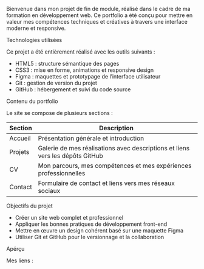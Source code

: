 Bienvenue dans mon projet de fin de module, réalisé dans le cadre de ma formation en développement web. Ce portfolio a été conçu pour mettre en valeur mes compétences techniques et créatives à travers une interface moderne et responsive.

 Technologies utilisées

Ce projet a été entièrement réalisé avec les outils suivants :

- HTML5 : structure sémantique des pages
- CSS3 : mise en forme, animations et responsive design
- Figma : maquettes et prototypage de l’interface utilisateur
- Git : gestion de version du projet
- GitHub : hébergement et suivi du code source

Contenu du portfolio

Le site se compose de plusieurs sections :

| Section   | Description                                                                 |
|-----------|------------------------------------------------------------------------------|
| Accueil   | Présentation générale et introduction                                        |
| Projets   | Galerie de mes réalisations avec descriptions et liens vers les dépôts GitHub |
| CV        | Mon parcours, mes compétences et mes expériences professionnelles           |
| Contact   | Formulaire de contact et liens vers mes réseaux sociaux                     |

 Objectifs du projet

- Créer un site web complet et professionnel
- Appliquer les bonnes pratiques de développement front-end
- Mettre en œuvre un design cohérent basé sur une maquette Figma
- Utiliser Git et GitHub pour le versionnage et la collaboration

Apérçu 

Mes liens : 

